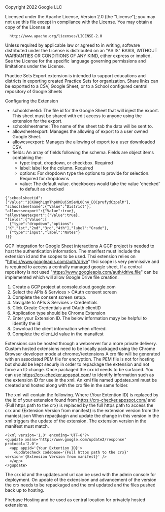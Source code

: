 Copyright 2022 Google LLC

Licensed under the Apache License, Version 2.0 (the "License");
you may not use this file except in compliance with the License.
You may obtain a copy of the License at

      http://www.apache.org/licenses/LICENSE-2.0

Unless required by applicable law or agreed to in writing, software
distributed under the License is distributed on an "AS IS" BASIS,
WITHOUT WARRANTIES OR CONDITIONS OF ANY KIND, either express or implied.
See the License for the specific language governing permissions and
limitations under the License.

Practice Sets Export extension is intended to support educations and districts in exporting created Practice Sets for organization. Share links can be exported to a CSV, Google Sheet, or to a School configured central repository of Google Sheets

Configuring the Extension
- schoolsheetid: The file id for the Google Sheet that will injest the export. This sheet must be shared with edit access to anyone using the extension for the export.
- schoolsheetname: The name of the sheet tab the data will be sent to.
- allowsheetexport: Manages the allowing of export to a user owned Google Sheet.
- allowcsvexport: Manages the allowing of export to a user downloaded CSV.
- fields: An array of fields following the schema. Fields are object items containing the:
    - type: input, dropdown, or checkbox. Required
    - label: label for the column. Required
    - options: For dropdown type the options to provide for selection. Required for dropdowns
    - value: The default value. checkboxes would take the value 'checked' to default as checked
```
{"schoolsheetid":{"Value":"1CK8WghLqmThpUMBujSm5eML0Cn4_EOCprufydCzpelM"},
"schoolsheetname":{"Value":"District"},
"allowcsvexport":{"Value":true},
"allowsheetexport":{"Value":true},
"fields":{"Value":[
  {"type":"dropdown","options":["K","1st","2nd","3rd","4th"],"label":"Grade"},
  {"type":"input","label":"Notes"}
]}}
```

GCP Integration for Google Sheet interactions
A GCP project is needed to host the authentication information. The manifest must include the extension id and the scopes to be used. Thsi extension relies on "https://www.googleapis.com/auth/drive" thsi scope is very permissive and is required to access a centrally managed google sheet. If a central repository is not used "https://www.googleapis.com/auth/drive.file" can be implemented which will allow Google Drive file creation.
1. Create a GCP project at console.cloud.google.com
2. Select the APIs & Services > OAuth consent screen
3. Complete the consent screen setup.
4. Navigate to APIs & Services > Credentials
5. Click Create Credentials and OAuth clientID
6. Application type should be Chrome Extension
7. Enter your Extension ID. The below information mayy be helpful to identify the id
8. Download the client information when offered.
9. Complete the client_id value in the manaifest


Extensions can be hosted through a webserver for a more private delivery. Custom hosted extensions need to be locally packaged using the Chrome Browser developer mode at chrome://extensions A crx file will be generated with an associated PEM file for encryption. The PEM file is not for hosting but should be kept securly in order to repackage the extension and not force an ID change. Once packaged the crx id needs to be surfaced. You can use https://crx-checker.appspot.com/ to identify information such as the extension ID for use in the xml. An xml file named updates.xml must be created and hosted along with the crx file in the same folder.

The xml will contain the following. Where {Your Extention ID} is replaced by the id of your extension found from https://crx-checker.appspot.com/ and {Full https path to the crx} is replaced by the full https path to access the crx and {Extension Version from manifest} is the extension version from the maniest.json When repacjkagin and update the change in this version in the xml triggers the update of the extension. The extension version in the manifest must match.

```
<?xml version='1.0' encoding='UTF-8'?>
<gupdate xmlns='http://www.google.com/update2/response' protocol='2.0'>
  <app appid='{Your Extention ID}'>
    <updatecheck codebase='{Full https path to the crx}' version='{Extension Version from manifest}' />
  </app>
</gupdate>
```

The crx id and the updates.xml url can be used with the admin console for deployment. On update of the extensioon and advancement of the version the crx needs to be repackaged and the xml updated and the files pushed back up to hosting.

Firebase Hosting and be used as central location for privately hosted extensions.
